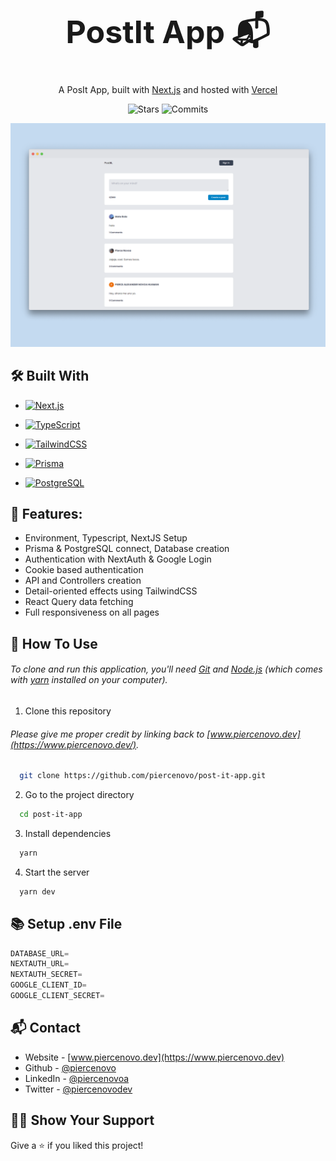 <!-- POSTIT APP -->
  <h1 align="center" style="font-size: 50px"> PostIt App 📬</h1>
  <p align="center">
  A PosIt App, built with <a href="https://nextjs.org/" target="_blank">Next.js</a> and hosted with <a      href="https://vercel.com/" target="_blank">Vercel</a>
  </p>
 <p align="center">
  <img alt="Stars" src="https://badgen.net/github/stars/piercenovo/post-it-app">
  <img alt="Commits" src="https://badgen.net/github/commits/piercenovo/post-it-app/main">
 </p>

[![PostIt App](https://raw.githubusercontent.com/piercenovo/post-it-app/main/public/postit-screen.png)](https://postit.piercenovo.dev)

<!-- BUILT WITH -->
## 🛠 Built With

* <a href="https://nextjs.org/" target="_blank"><img src="https://img.shields.io/badge/Next.js-000000?style=for-the-badge&logo=Next.js&logoColor=white" alt="Next.js">
</a>

* <a href="https://www.typescriptlang.org/" target="_blank"><img src="https://img.shields.io/badge/TypeScript-3178C6?style=for-the-badge&logo=TypeScript&logoColor=white" alt="TypeScript">
</a>

* <a href="https://tailwindcss.com/" target="_blank"><img src="https://img.shields.io/badge/TailwindCSS-38BDF8?style=for-the-badge&logo=TailwindCSS&logoColor=white" alt="TailwindCSS">
</a>

* <a href="https://www.prisma.io/" target="_blank"><img src="https://img.shields.io/badge/prisma-1A202C?style=for-the-badge&logo=prisma&logoColor=white" alt="Prisma">
</a>

* <a href="https://www.postgresql.org/" target="_blank"><img src="https://img.shields.io/badge/postgresql-336791?style=for-the-badge&logo=postgresql&logoColor=white" alt="PostgreSQL">
</a>

<!-- FEATURES -->
## 📌 Features:

- Environment, Typescript, NextJS Setup
- Prisma & PostgreSQL connect, Database creation
- Authentication with NextAuth & Google Login
- Cookie based authentication
- API and Controllers creation
- Detail-oriented effects using TailwindCSS
- React Query data fetching
- Full responsiveness on all pages


<!-- HOW TO USE -->
## 🚀 How To Use

###### To clone and run this application, you'll need [Git](https://git-scm.com) and [Node.js](https://nodejs.org/en/download/) (which comes with [yarn](https://yarnpkg.com/) installed on your computer).

1. Clone this repository

###### Please give me proper credit by linking back to [www.piercenovo.dev](https://www.piercenovo.dev/).

```bash
  git clone https://github.com/piercenovo/post-it-app.git
```

2. Go to the project directory

```bash
  cd post-it-app
```

3. Install dependencies

```bash
  yarn
```

4. Start the server

```bash
  yarn dev
```

<!-- SETUP .ENV FILE -->
## 📚 Setup .env File


```js
DATABASE_URL=
NEXTAUTH_URL=
NEXTAUTH_SECRET=
GOOGLE_CLIENT_ID=
GOOGLE_CLIENT_SECRET=
```

<!-- CONTACT -->
## 📬 Contact

- Website - [www.piercenovo.dev](https://www.piercenovo.dev)
- Github - [@piercenovo](https://github.com/piercenovo)
- LinkedIn - [@piercenovoa](https://www.linkedin.com/in/piercenovoa/)
- Twitter - [@piercenovodev](https://twitter.com/piercenovodev)

<!-- SHOW YOUR SUPPORT -->
## 🫶🏻 Show Your Support

Give a ⭐️ if you liked this project!

